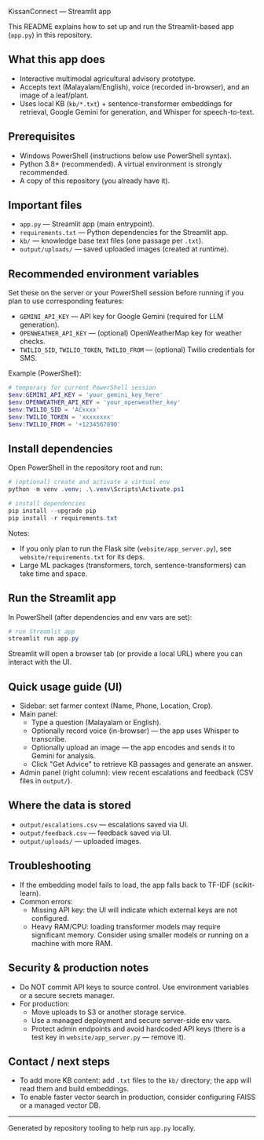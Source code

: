 KissanConnect — Streamlit app

This README explains how to set up and run the Streamlit-based app (`app.py`) in this repository.

## What this app does
- Interactive multimodal agricultural advisory prototype.
- Accepts text (Malayalam/English), voice (recorded in-browser), and an image of a leaf/plant.
- Uses local KB (`kb/*.txt`) + sentence-transformer embeddings for retrieval, Google Gemini for generation, and Whisper for speech-to-text.

## Prerequisites
- Windows PowerShell (instructions below use PowerShell syntax).
- Python 3.8+ (recommended). A virtual environment is strongly recommended.
- A copy of this repository (you already have it).

## Important files
- `app.py` — Streamlit app (main entrypoint).
- `requirements.txt` — Python dependencies for the Streamlit app.
- `kb/` — knowledge base text files (one passage per `.txt`).
- `output/uploads/` — saved uploaded images (created at runtime).

## Recommended environment variables
Set these on the server or your PowerShell session before running if you plan to use corresponding features:

- `GEMINI_API_KEY` — API key for Google Gemini (required for LLM generation).
- `OPENWEATHER_API_KEY` — (optional) OpenWeatherMap key for weather checks.
- `TWILIO_SID`, `TWILIO_TOKEN`, `TWILIO_FROM` — (optional) Twilio credentials for SMS.

Example (PowerShell):

```powershell
# temporary for current PowerShell session
$env:GEMINI_API_KEY = 'your_gemini_key_here'
$env:OPENWEATHER_API_KEY = 'your_openweather_key'
$env:TWILIO_SID = 'ACxxxx'
$env:TWILIO_TOKEN = 'xxxxxxxx'
$env:TWILIO_FROM = '+1234567890'
```

## Install dependencies
Open PowerShell in the repository root and run:

```powershell
# (optional) create and activate a virtual env
python -m venv .venv; .\.venv\Scripts\Activate.ps1

# install dependencies
pip install --upgrade pip
pip install -r requirements.txt
```

Notes:
- If you only plan to run the Flask site (`website/app_server.py`), see `website/requirements.txt` for its deps.
- Large ML packages (transformers, torch, sentence-transformers) can take time and space.

## Run the Streamlit app
In PowerShell (after dependencies and env vars are set):

```powershell
# run Streamlit app
streamlit run app.py
```

Streamlit will open a browser tab (or provide a local URL) where you can interact with the UI.

## Quick usage guide (UI)
- Sidebar: set farmer context (Name, Phone, Location, Crop).
- Main panel:
  - Type a question (Malayalam or English).
  - Optionally record voice (in-browser) — the app uses Whisper to transcribe.
  - Optionally upload an image — the app encodes and sends it to Gemini for analysis.
  - Click "Get Advice" to retrieve KB passages and generate an answer.
- Admin panel (right column): view recent escalations and feedback (CSV files in `output/`).

## Where the data is stored
- `output/escalations.csv` — escalations saved via UI.
- `output/feedback.csv` — feedback saved via UI.
- `output/uploads/` — uploaded images.

## Troubleshooting
- If the embedding model fails to load, the app falls back to TF-IDF (scikit-learn).
- Common errors:
  - Missing API key: the UI will indicate which external keys are not configured.
  - Heavy RAM/CPU: loading transformer models may require significant memory. Consider using smaller models or running on a machine with more RAM.

## Security & production notes
- Do NOT commit API keys to source control. Use environment variables or a secure secrets manager.
- For production:
  - Move uploads to S3 or another storage service.
  - Use a managed deployment and secure server-side env vars.
  - Protect admin endpoints and avoid hardcoded API keys (there is a test key in `website/app_server.py` — remove it).

## Contact / next steps
- To add more KB content: add `.txt` files to the `kb/` directory; the app will read them and build embeddings.
- To enable faster vector search in production, consider configuring FAISS or a managed vector DB.

---
Generated by repository tooling to help run `app.py` locally.
